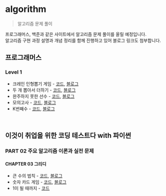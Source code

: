 # algorithm
> 알고리즘 문제 풀이

프로그래머스, 백준과 같은 사이트에서 알고리즘 문제 풀이를 올릴 예정입니다.  
알고리즘 구현 과정 설명과 개념 정리를 함께 진행하고 있어 블로그 링크도 첨부합니다.  

## 프로그래머스
### Level 1
* 크레인 인형뽑기 게임 - [코드](https://github.com/leeejihyun/algorithm/blob/main/programmers/level1/%ED%81%AC%EB%A0%88%EC%9D%B8-%EC%9D%B8%ED%98%95%EB%BD%91%EA%B8%B0-%EA%B2%8C%EC%9E%84.py), [블로그](https://leeejihyun.tistory.com/7)
* 두 개 뽑아서 더하기 - [코드](https://github.com/leeejihyun/algorithm/blob/main/programmers/level1/%EB%91%90-%EA%B0%9C-%EB%BD%91%EC%95%84%EC%84%9C-%EB%8D%94%ED%95%98%EA%B8%B0.py), [블로그](https://leeejihyun.tistory.com/8)
* 완주하지 못한 선수 - [코드](https://github.com/leeejihyun/algorithm/blob/main/programmers/level1/%EC%99%84%EC%A3%BC%ED%95%98%EC%A7%80-%EB%AA%BB%ED%95%9C-%EC%84%A0%EC%88%98.py), [블로그](https://leeejihyun.tistory.com/10)
* 모의고사 - [코드](https://github.com/leeejihyun/algorithm/blob/main/programmers/level1/%EB%AA%A8%EC%9D%98%EA%B3%A0%EC%82%AC.py), [블로그](https://leeejihyun.tistory.com/11)
* K번째수 - [코드](https://github.com/leeejihyun/algorithm/blob/main/programmers/level1/K%EB%B2%88%EC%A7%B8%EC%88%98.py), [블로그](https://leeejihyun.tistory.com/31)
<br/>  

## 이것이 취업을 위한 코딩 테스트다 with 파이썬
### PART 02 주요 알고리즘 이론과 실전 문제
#### CHAPTER 03 그리디
* 큰 수의 법칙 - [코드](https://github.com/leeejihyun/algorithm/blob/main/%EC%9D%B4%EC%BD%94%ED%85%8C/part02/chapter03/%ED%81%B0-%EC%88%98%EC%9D%98-%EB%B2%95%EC%B9%99.py), [블로그](https://leeejihyun.tistory.com/38)
* 숫자 카드 게임 - [코드](https://github.com/leeejihyun/algorithm/blob/main/%EC%9D%B4%EC%BD%94%ED%85%8C/part02/chapter03/%EC%88%AB%EC%9E%90-%EC%B9%B4%EB%93%9C-%EA%B2%8C%EC%9E%84.py), [블로그](https://leeejihyun.tistory.com/40)
* 1이 될 때까지 - [코드](https://github.com/leeejihyun/algorithm/blob/main/%EC%9D%B4%EC%BD%94%ED%85%8C/part02/chapter03/1%EC%9D%B4-%EB%90%A0-%EB%95%8C%EA%B9%8C%EC%A7%80.py)

